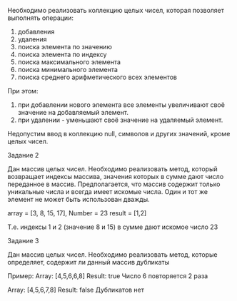 Необходимо реализовать коллекцию целых чисел, которая позволяет выполнять операции:

 1) добавления
 2) удаления
 3) поиска элемента по значению
 4) поиска элемента по индексу
 5) поиска максимального элемента
 6) поиска минимального элемента
 7) поиска среднего арифметического всех элементов

 При этом: 
 1) при добавлении нового элемента все элементы увеличивают своё значение на добавляемый элемент.
 2) при удалении - уменьшают своё значение на удаляемый элемент.

Недопустим ввод в коллекцию null, символов и других значений, кроме целых чисел.
 
Задание 2

Дан массив целых чисел. Необходимо реализовать метод, который возвращает индексы массива, значения которых в сумме дают число переданное в массив.
Предполагается, что массив содержит только уникальные числа и всегда имеет искомые числа.
Один и тот же элемент не может быть использован дважды.

array = [3, 8, 15, 17], Number = 23
result = [1,2]

Т.е. индексы 1 и 2 (значение 8 и 15) в сумме дают искомое число 23

Задание 3

Дан массив целых чисел.
Необходимо реализовать метод, которые определяет, содержит ли данный массив дубликаты

Пример:
Array: [4,5,6,6,8]
Result: true
Число 6 повторяется 2 раза

Array: [4,5,6,7,8]
Result: false
Дубликатов нет
